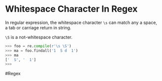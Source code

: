 # Whitespace Character In Regex

In regular expression, the whitespace character `\s` can match any a space, a tab or carriage return in string. 

`\S` is a not-whitespace character. 

``` python
>>> foo = re.compile(r'\s \S')
>>> ma = foo.findall('1  S d  1')
>>> ma
['  S', '  1']
>>>
```

#Regex
